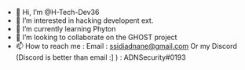 - 👋 Hi, I’m @H-Tech-Dev36
- 👀 I’m interested in hacking developent ext.
- 🌱 I’m currently learning Phyton
- 💞️ I’m looking to collaborate on the GHOST project 
- 📫 How to reach me : 
      Email : ssidiadnane@gmail.com
      Or my Discord (Discord is better than email :] ) : ADNSecurity#0193


<!---
H-Tech-Dev36/H-Tech-Dev36 is a ✨ special ✨ repository because its `README.md` (this file) appears on your GitHub profile.
You can click the Preview link to take a look at your changes.
--->
